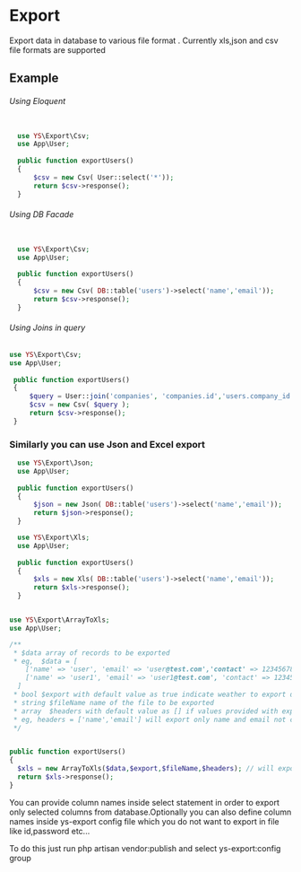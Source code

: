 # Export
Export data in database to various file format . Currently xls,json and csv file formats are supported

## Example

<h6>Using Eloquent</h6>

```php

  use YS\Export\Csv;
  use App\User;
  
  public function exportUsers()
  {
      $csv = new Csv( User::select('*'));
      return $csv->response();
  } 
```

  <h6>Using DB Facade</h6>
  
```php

  use YS\Export\Csv;
  use App\User;
  
  public function exportUsers()
  {
      $csv = new Csv( DB::table('users')->select('name','email'));
      return $csv->response();
  } 
```

  <h6>Using Joins in query</h6>
  
 ```php
 use YS\Export\Csv;
 use App\User;
  
  public function exportUsers()
  {
      $query = User::join('companies', 'companies.id','users.company_id')->select('users.name','users.email','companies.name as company');
      $csv = new Csv( $query );
      return $csv->response();
  } 
```
### Similarly you can use Json and Excel export

```php
  use YS\Export\Json;
  use App\User;
  
  public function exportUsers()
  {
      $json = new Json( DB::table('users')->select('name','email'));
      return $json->response();
  } 
```

```php
  use YS\Export\Xls;
  use App\User;
  
  public function exportUsers()
  {
      $xls = new Xls( DB::table('users')->select('name','email'));
      return $xls->response();
  } 
  ```

  ```php

  use YS\Export\ArrayToXls;
  use App\User;
  
  /**
   * $data array of records to be exported
   * eg,  $data = [
      ['name' => 'user', 'email' => 'user@test.com','contact' => 123456789],
      ['name' => 'user1', 'email' => 'user1@test.com', 'contact' => 123456789]
    ]
   * bool $export with default value as true indicate weather to export data or not
   * string $fileName name of the file to be exported
   * array  $headers with default value as [] if values provided with export only provided columns
   * eg, headers = ['name','email'] will export only name and email not contact
   */


  public function exportUsers()
  {
    $xls = new ArrayToXls($data,$export,$fileName,$headers); // will export only name and email
    return $xls->response();
  } 

  ```
  
<p>You can provide column names inside select statement in order to export only selected
columns from database.Optionally you can also define column names inside ys-export config file
which you do not want to export in  file like id,password etc...</p>
<p> To do this just run php artisan vendor:publish and select ys-export:config group</p>
